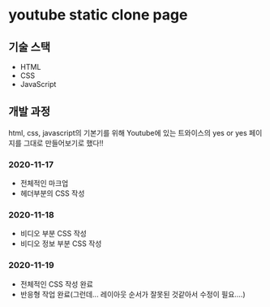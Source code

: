 # youtube static clone page

## 기술 스택
- HTML
- CSS
- JavaScript

## 개발 과정
html, css, javascript의 기본기를 위해 Youtube에 있는 트와이스의 yes or yes 페이지를 그대로 만들어보기로 했다!!
### 2020-11-17
+ 전체적인 마크업
+ 헤더부분의 CSS 작성

### 2020-11-18
+ 비디오 부분 CSS 작성
+ 비디오 정보 부분 CSS 작성

### 2020-11-19
+ 전체적인 CSS 작성 완료
+ 반응형 작업 완료(그런데... 레이아웃 순서가 잘못된 것같아서 수정이 필요....)
